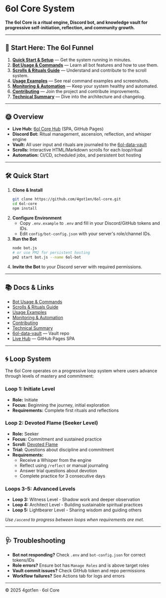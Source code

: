 

# 6ol Core System

**The 6ol Core is a ritual engine, Discord bot, and knowledge vault for progressive self-initiation, reflection, and community growth.**

---

## 🚦 Start Here: The 6ol Funnel

1. **[Quick Start & Setup](#-quick-start)** — Get the system running in minutes.
2. **[Bot Usage & Commands](./DISCORD_BOT_README.md)** — Learn all bot features and how to use them.
3. **[Scrolls & Rituals Guide](./docs/scrolls.md)** — Understand and contribute to the scroll system.
4. **[Usage Examples](./docs/usage-examples.md)** — See real command examples and screenshots.
5. **[Monitoring & Automation](./docs/monitoring.md)** — Keep your system healthy and automated.
6. **[Contributing](./CONTRIBUTING.md)** — Join the project and contribute improvements.
7. **[Technical Summary](./IMPLEMENTATION_SUMMARY.md)** — Dive into the architecture and changelog.

---

## 🌞 Overview

- **Live Hub:** [6ol Core Hub](https://4got1en.github.io/6ol-core/) (SPA, GitHub Pages)
- **Discord Bot:** Ritual management, ascension, reflection, and whisper engine
- **Vault:** All user input and rituals are journaled to the [6ol-data-vault](https://github.com/4got1en/6ol-data-vault)
- **Scrolls:** Interactive HTML/Markdown scrolls for each loop/ritual
- **Automation:** CI/CD, scheduled jobs, and persistent bot hosting

---

## 🛠️ Quick Start

1. **Clone & Install**
	```bash
	git clone https://github.com/4got1en/6ol-core.git
	cd 6ol-core
	npm install
	```
2. **Configure Environment**
	- Copy `.env.example` to `.env` and fill in your Discord/GitHub tokens and IDs.
	- Edit `config/bot-config.json` with your server's role/channel IDs.
3. **Run the Bot**
	```bash
	node bot.js
	# or use PM2 for persistent hosting
	pm2 start bot.js --name 6ol-bot
	```
4. **Invite the Bot** to your Discord server with required permissions.

---

## 📚 Docs & Links

- [Bot Usage & Commands](./DISCORD_BOT_README.md)
- [Scrolls & Rituals Guide](./docs/scrolls.md)
- [Usage Examples](./docs/usage-examples.md)
- [Monitoring & Automation](./docs/monitoring.md)
- [Contributing](./CONTRIBUTING.md)
- [Technical Summary](./IMPLEMENTATION_SUMMARY.md)
- [6ol-data-vault](https://github.com/4got1en/6ol-data-vault) — Vault repo
- [Live Hub](https://4got1en.github.io/6ol-core/) — GitHub Pages SPA

---

## 🌀 Loop System

The 6ol Core operates on a progressive loop system where users advance through levels of mastery and commitment:

### Loop 1: Initiate Level
- **Role:** Initiate  
- **Focus:** Beginning the journey, initial exploration
- **Requirements:** Complete first rituals and reflections

### Loop 2: Devoted Flame (Seeker Level)
- **Role:** Seeker
- **Focus:** Commitment and sustained practice
- **Scroll:** [Devoted Flame](./scrolls/loop2-devoted-flame.md)
- **Trial:** Questions about discipline and commitment
- **Requirements:** 
  - Receive a Whisper from the engine
  - Reflect using `/reflect` or manual journaling
  - Answer trial questions about devotion  
  - Complete practice for 3 consecutive days

### Loops 3-5: Advanced Levels
- **Loop 3:** Witness Level - Shadow work and deeper observation
- **Loop 4:** Architect Level - Building sustainable spiritual practices  
- **Loop 5:** Lightbearer Level - Sharing wisdom and guiding others

*Use `/ascend` to progress between loops when requirements are met.*

---

## 🩺 Troubleshooting

- **Bot not responding?** Check `.env` and `bot-config.json` for correct tokens/IDs
- **Role errors?** Ensure bot has `Manage Roles` and is above target roles
- **Vault commit issues?** Check GitHub token and repo permissions
- **Workflow failures?** See Actions tab for logs and errors

---

© 2025 4got1en · 6ol Core
